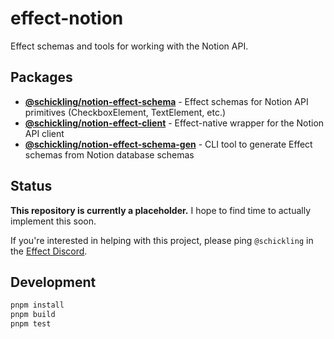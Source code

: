 # effect-notion

Effect schemas and tools for working with the Notion API.

## Packages

- **[@schickling/notion-effect-schema](./packages/@schickling/notion-effect-schema)** - Effect schemas for Notion API primitives (CheckboxElement, TextElement, etc.)
- **[@schickling/notion-effect-client](./packages/@schickling/notion-effect-client)** - Effect-native wrapper for the Notion API client
- **[@schickling/notion-effect-schema-gen](./packages/@schickling/notion-effect-schema-gen)** - CLI tool to generate Effect schemas from Notion database schemas

## Status

**This repository is currently a placeholder.** I hope to find time to actually implement this soon. 

If you're interested in helping with this project, please ping `@schickling` in the [Effect Discord](https://discord.gg/effect-ts).

## Development

```bash
pnpm install
pnpm build
pnpm test
```
